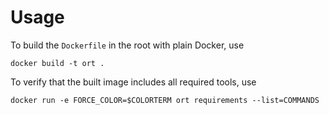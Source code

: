 # Usage

To build the `Dockerfile` in the root with plain Docker, use

    docker build -t ort .

To verify that the built image includes all required tools, use

    docker run -e FORCE_COLOR=$COLORTERM ort requirements --list=COMMANDS
